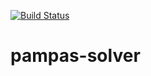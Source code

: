 [![Build Status](https://travis-ci.org/joukestoel/pampas-solver.svg?branch=master)](https://travis-ci.org/joukestoel/pampas-solver)

# pampas-solver

